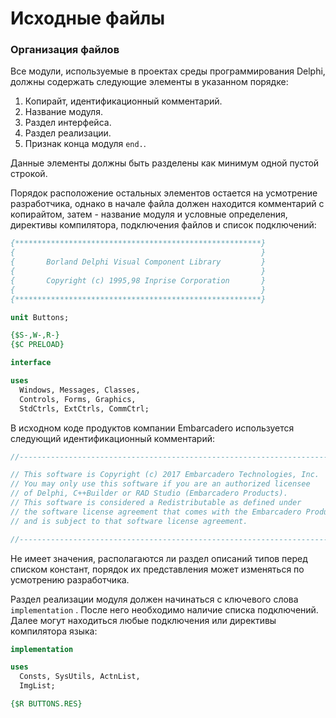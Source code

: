 # Исходные файлы

### Организация файлов

Все модули, используемые в проектах среды программирования Delphi, должны содержать следующие элементы в указанном порядке:

1. Копирайт, идентификационный комментарий.
2. Название модуля.
3. Раздел интерфейса.
4. Раздел реализации.
5. Признак конца модуля `end.`.

Данные элементы должны быть разделены как минимум одной пустой строкой.

Порядок расположение остальных элементов остается на усмотрение разработчика, однако в начале файла должен находится комментарий с копирайтом, затем - название модуля и условные определения, директивы компилятора, подключения файлов и список подключений:

```Pascal
{*******************************************************}
{                                                       }
{       Borland Delphi Visual Component Library         }
{                                                       }
{       Copyright (c) 1995,98 Inprise Corporation       }
{                                                       }
{*******************************************************}

unit Buttons;

{$S-,W-,R-}
{$C PRELOAD}

interface

uses 
  Windows, Messages, Classes, 
  Controls, Forms, Graphics, 
  StdCtrls, ExtCtrls, CommCtrl;
```

В исходном коде продуктов компании Embarcadero используется следующий идентификационный комментарий:

```Pascal
//---------------------------------------------------------------------------

// This software is Copyright (c) 2017 Embarcadero Technologies, Inc.
// You may only use this software if you are an authorized licensee
// of Delphi, C++Builder or RAD Studio (Embarcadero Products).
// This software is considered a Redistributable as defined under
// the software license agreement that comes with the Embarcadero Products
// and is subject to that software license agreement.

//---------------------------------------------------------------------------
```

Не имеет значения, располагаются ли раздел описаний типов перед списком констант, порядок их представления может изменяться по усмотрению разработчика.

Раздел реализации модуля должен начинаться с ключевого слова `implementation` . После него необходимо наличие списка подключений. Далее могут находиться любые подключения или директивы компилятора языка:

```Pascal
implementation

uses 
  Consts, SysUtils, ActnList, 
  ImgList;

{$R BUTTONS.RES}
```



